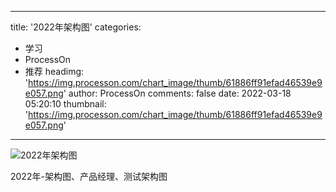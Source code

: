 
---
title: '2022年架构图'
categories: 
 - 学习
 - ProcessOn
 - 推荐
headimg: 'https://img.processon.com/chart_image/thumb/61886ff91efad46539e9e057.png'
author: ProcessOn
comments: false
date: 2022-03-18 05:20:10
thumbnail: 'https://img.processon.com/chart_image/thumb/61886ff91efad46539e9e057.png'
---

<div>   
<img class="thumb" alt="2022年架构图" src="https://img.processon.com/chart_image/thumb/61886ff91efad46539e9e057.png" referrerpolicy="no-referrer">
<p>2022年-架构图、产品经理、测试架构图</p>  
</div>
            